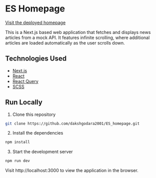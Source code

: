 # ES Homepage

[Visit the deployed homepage](https://es-homepage.vercel.app)

This is a Next.js based web application that fetches and displays news articles from a mock API. It features infinite scrolling, where additional articles are loaded automatically as the user scrolls down.

## Technologies Used

- [Next.js](https://nextjs.org/) 
- [React](https://reactjs.org/) 
- [React Query](https://react-query.tanstack.com/) 
- [SCSS](https://sass-lang.com/) 

## Run Locally

1. Clone this repository

```bash
git clone https://github.com/dakshgodara2001/ES_homepage.git
```

2. Install the dependencies

```bash
npm install
```


3. Start the development server

```bash
npm run dev
```

Visit http://localhost:3000 to view the application in the browser.